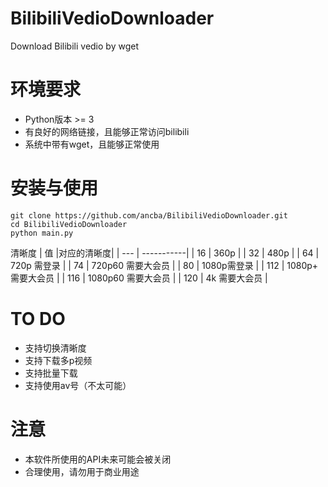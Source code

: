 # BilibiliVedioDownloader
Download Bilibili vedio by wget

# 环境要求
* Python版本 >= 3
* 有良好的网络链接，且能够正常访问bilibili
* 系统中带有wget，且能够正常使用

# 安装与使用
```
git clone https://github.com/ancba/BilibiliVedioDownloader.git
cd BilibiliVedioDownloader
python main.py
```
清晰度
| 值 |对应的清晰度|
| --- | -----------|
| 16 | 360p        |
| 32 | 480p        |
| 64 | 720p 需登录 |
| 74 | 720p60 需要大会员 |
| 80 | 1080p需登录 |
| 112 | 1080p+ 需要大会员 |
| 116 | 1080p60 需要大会员 |
| 120 | 4k 需要大会员 |
# TO DO
* 支持切换清晰度
* 支持下载多p视频
* 支持批量下载
* 支持使用av号（不太可能）

# 注意
* 本软件所使用的API未来可能会被关闭
* 合理使用，请勿用于商业用途
